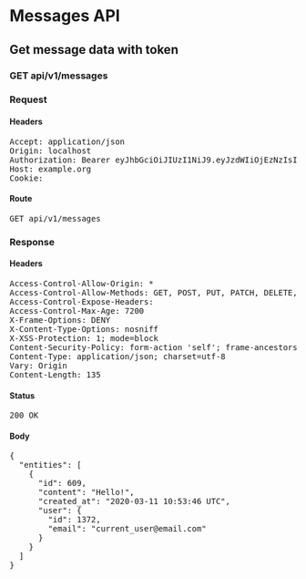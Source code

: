# Messages API

## Get message data with token

### GET api/v1/messages
### Request

#### Headers

<pre>Accept: application/json
Origin: localhost
Authorization: Bearer eyJhbGciOiJIUzI1NiJ9.eyJzdWIiOjEzNzIsImlhdCI6MTU4MzkyNDAyNiwiaXNzIjoiaHR0cDovL3d3dy5leGFtcGxlLmNvbSJ9.c3wZUvaQXqRlHltJK7ZRZ8cuTZYty3vi_2N_A_BclnM
Host: example.org
Cookie: </pre>

#### Route

<pre>GET api/v1/messages</pre>

### Response

#### Headers

<pre>Access-Control-Allow-Origin: *
Access-Control-Allow-Methods: GET, POST, PUT, PATCH, DELETE, OPTIONS, HEAD
Access-Control-Expose-Headers: 
Access-Control-Max-Age: 7200
X-Frame-Options: DENY
X-Content-Type-Options: nosniff
X-XSS-Protection: 1; mode=block
Content-Security-Policy: form-action &#39;self&#39;; frame-ancestors &#39;self&#39;; base-uri &#39;self&#39;; default-src &#39;none&#39;; script-src &#39;self&#39;; connect-src &#39;self&#39;; img-src &#39;self&#39; https: data:; style-src &#39;self&#39; &#39;unsafe-inline&#39; https:; font-src &#39;self&#39;; object-src &#39;none&#39;; plugin-types application/pdf; child-src &#39;self&#39;; frame-src &#39;self&#39;; media-src &#39;self&#39;
Content-Type: application/json; charset=utf-8
Vary: Origin
Content-Length: 135</pre>

#### Status

<pre>200 OK</pre>

#### Body

<pre>{
  "entities": [
    {
      "id": 609,
      "content": "Hello!",
      "created_at": "2020-03-11 10:53:46 UTC",
      "user": {
        "id": 1372,
        "email": "current_user@email.com"
      }
    }
  ]
}</pre>
